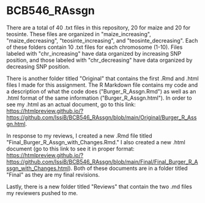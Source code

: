# BCB546_RAssgn

There are a total of 40 .txt files in this repository, 20 for maize and 20 for teosinte. These files are organized in "maize_increasing", "maize_decreasing", "teosinte_increasing", and "teosinte_decreasing". Each of these folders contain 10 .txt files for each chromosome (1-10). Files labeled with "chr_increasing" have data organized by increasing SNP position, and those labeled with "chr_decreasing" have data organized by decreasing SNP position. 

There is another folder titled "Original" that contains the first .Rmd and .html files I made for this assignment. The R Markdown file contains my code and a description of what the code does ("Burger_R_Assgn.Rmd") as well as an .html format of the same information ("Burger_R_Assgn.html"). In order to see my .html as an actual document, go to this link: https://htmlpreview.github.io/?https://github.com/IssiB/BCB546_RAssgn/blob/main/Original/Burger_R_Assgn.html.

In response to my reviews, I created a new .Rmd file titled "Final_Burger_R_Assgn_with_Changes.Rmd." I also created a new .html document (go to this link to see it in proper format: https://htmlpreview.github.io/?https://github.com/IssiB/BCB546_RAssgn/blob/main/Final/Final_Burger_R_Assgn_with_Changes.html). Both of these documents are in a folder titled "Final" as they are my final revisions. 

Lastly, there is a new folder titled "Reviews" that contain the two .md files my reviewers pushed to me. 
